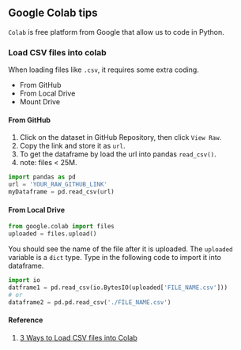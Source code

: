 ## Google Colab tips
`Colab` is free platform from Google that allow us to code in Python.

### Load CSV files into colab
When loading files like `.csv`, it requires some extra coding.
* From GitHub
* From Local Drive
* Mount Drive

#### From GitHub
1. Click on the dataset in GitHub Repository, then click `View Raw`. 
2. Copy the link and store it as `url`.
3. To get the dataframe by load the url into pandas `read_csv()`. 
4. note: files < 25M.
```python
import pandas as pd
url = 'YOUR_RAW_GITHUB_LINK'
myDataframe = pd.read_csv(url)
```

#### From Local Drive
```python
from google.colab import files
uploaded = files.upload()
```
You should see the name of the file after it is uploaded. The `uploaded` variable is a `dict` type. Type in the following code to import it into dataframe.
```python
import io
datframe1 = pd.read_csv(io.BytesIO(uploaded['FILE_NAME.csv']))
# or
dataframe2 = pd.pd.read_csv('./FILE_NAME.csv')
```


#### Reference
1. [3 Ways to Load CSV files into Colab](https://towardsdatascience.com/3-ways-to-load-csv-files-into-colab-7c14fcbdcb92)